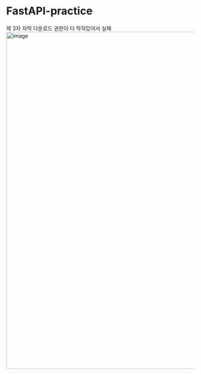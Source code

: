# FastAPI-practice

제 3자 자막 다운로드 권한이 다 막혀있어서 실패
<img width="901" alt="image" src="https://github.com/Tastypotato245/FastAPI-practice/assets/63251068/0e64c0f5-102c-43da-bfb0-0863dc688008">

